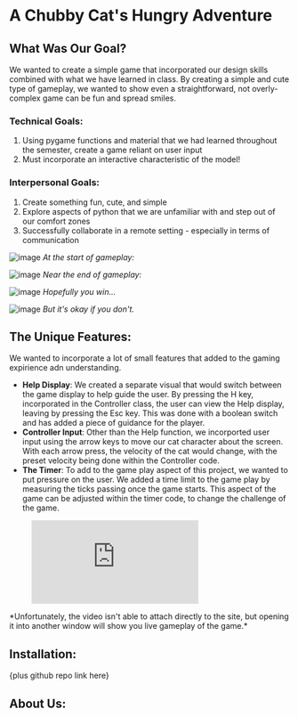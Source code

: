 # A Chubby Cat's Hungry Adventure

## What Was Our Goal?
We wanted to create a simple game that incorporated our design skills combined with what we have learned in class. By creating a simple and cute type of gameplay, we wanted to show even a straightforward, not overly-complex game can be fun and spread smiles.

### Technical Goals:
1. Using pygame functions and material that we had learned throughout the semester, create a game reliant on user input
2. Must incorporate an interactive characteristic of the model!

### Interpersonal Goals:
1. Create something fun, cute, and simple
2. Explore aspects of python that we are unfamiliar with and step out of our comfort zones
3. Successfully collaborate in a remote setting - especially in terms of communication

![image](https://drive.google.com/uc?export=view&id=1wYXIG-SPNZAbNIImqOfeDbsfqWUm_EU6)
*At the start of gameplay:*

![image](https://drive.google.com/uc?export=view&id=1VSuAVc0k0ZtXJV5413zp_YP-L2WgBDPF)
*Near the end of gameplay:*

![image](https://drive.google.com/uc?export=view&id=1Xss0wi1UCGDNKC3UwMgfxlPt-OkJ-Bvm)
*Hopefully you win...*

![image](https://drive.google.com/uc?export=view&id=1CuyDsXaDHj0VPLDMZwPVc7SxgniVY9dl)
*But it's okay if you don't.*

## The Unique Features:
We wanted to incorporate a lot of small features that added to the gaming expirience adn understanding.
- **Help Display**: We created a separate visual that would switch between the game display to help guide the user. By pressing the H key, incorporated in the Controller class, the user can view the Help display, leaving by pressing the Esc key. This was done with a boolean switch and has added a piece of guidance for the player.
- **Controller Input**: Other than the Help function, we incorported user input using the arrow keys to move our cat character about the screen. With each arrow press, the velocity of the cat would change, with the preset velocity being done within the Controller code.
- **The Timer**: To add to the game play aspect of this project, we wanted to put pressure on the user. We added a time limit to the game play by measuring the ticks passing once the game starts. This aspect of the game can be adjusted within the timer code, to change the challenge of the game. 

<figure class="video_container">
  <iframe src="https://www.youtube.com/watch?v=DTMZAqHusDY" frameborder="0" allowfullscreen="true"> </iframe>
</figure>
*Unfortunately, the video isn't able to attach directly to the site, but opening it into another window will show you live gameplay of the game.*

## Installation:
{plus github repo link here}

## About Us:

